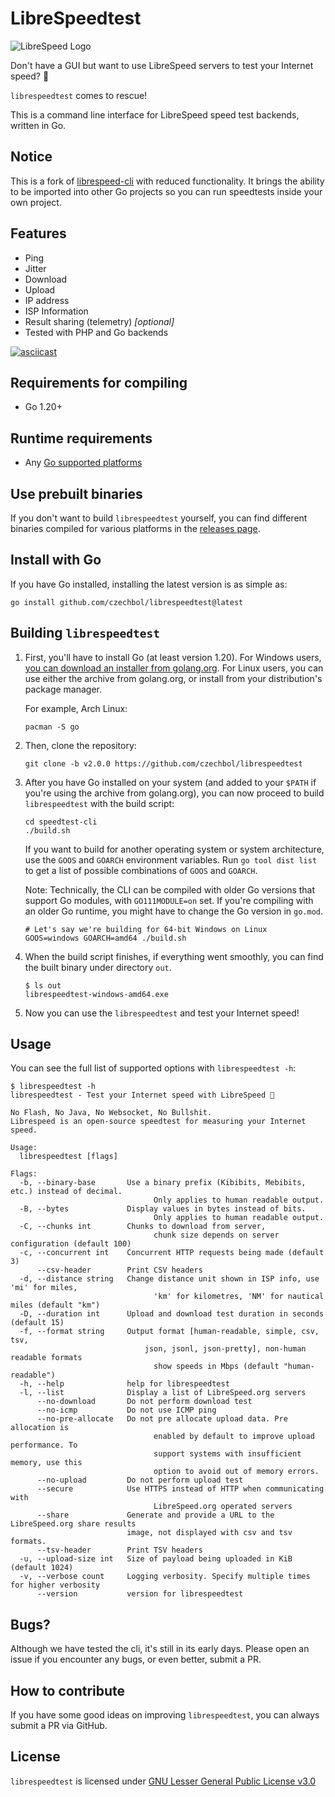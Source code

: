 # LibreSpeedtest

![LibreSpeed Logo](https://github.com/librespeed/speedtest/blob/master/.logo/logo3.png?raw=true)

Don't have a GUI but want to use LibreSpeed servers to test your Internet speed? 🚀

`librespeedtest` comes to rescue!

This is a command line interface for LibreSpeed speed test backends, written in Go.

## Notice

This is a fork of [librespeed-cli](https://github.com/librespeed/speedtest-cli) with reduced functionality. It brings the ability to be imported into other Go projects so you can run speedtests inside your own project.

## Features

- Ping
- Jitter
- Download
- Upload
- IP address
- ISP Information
- Result sharing (telemetry) *[optional]*
- Tested with PHP and Go backends

[![asciicast](https://asciinema.org/a/R0LQsbZBKd6i0NGqdotOO7Icr.svg)](https://asciinema.org/a/R0LQsbZBKd6i0NGqdotOO7Icr)
## Requirements for compiling

- Go 1.20+

## Runtime requirements

- Any [Go supported platforms](https://github.com/golang/go/wiki/MinimumRequirements)

## Use prebuilt binaries

If you don't want to build `librespeedtest` yourself, you can find different binaries compiled for various platforms in
the [releases page](https://github.com/czechbol/librespeedtest/releases).

## Install with Go

If you have Go installed, installing the latest version is as simple as:

  ```shell script
  go install github.com/czechbol/librespeedtest@latest
  ```

## Building `librespeedtest`

1. First, you'll have to install Go (at least version 1.20). For Windows users, [you can download an installer from golang.org](https://golang.org/dl/).
For Linux users, you can use either the archive from golang.org, or install from your distribution's package manager.

    For example, Arch Linux:

    ```shell script
    pacman -S go
    ```

2. Then, clone the repository:

    ```shell script
    git clone -b v2.0.0 https://github.com/czechbol/librespeedtest
    ```

3. After you have Go installed on your system (and added to your `$PATH` if you're using the archive from golang.org), you
can now proceed to build `librespeedtest` with the build script:

    ```shell script
    cd speedtest-cli
    ./build.sh
    ```

    If you want to build for another operating system or system architecture, use the `GOOS` and `GOARCH` environment
    variables. Run `go tool dist list` to get a list of possible combinations of `GOOS` and `GOARCH`.

    Note: Technically, the CLI can be compiled with older Go versions that support Go modules, with `GO111MODULE=on`
    set. If you're compiling with an older Go runtime, you might have to change the Go version in `go.mod`.

    ```shell script
    # Let's say we're building for 64-bit Windows on Linux
    GOOS=windows GOARCH=amd64 ./build.sh
    ```

4. When the build script finishes, if everything went smoothly, you can find the built binary under directory `out`.

    ```shell script
    $ ls out
    librespeedtest-windows-amd64.exe
    ```

5. Now you can use the `librespeedtest` and test your Internet speed!


## Usage

You can see the full list of supported options with `librespeedtest -h`:

```shell script
$ librespeedtest -h
librespeedtest - Test your Internet speed with LibreSpeed 🚀

No Flash, No Java, No Websocket, No Bullshit. 
Librespeed is an open-source speedtest for measuring your Internet speed.

Usage:
  librespeedtest [flags]

Flags:
  -b, --binary-base       Use a binary prefix (Kibibits, Mebibits, etc.) instead of decimal.
                                Only applies to human readable output.
  -B, --bytes             Display values in bytes instead of bits. 
                                Only applies to human readable output.
  -C, --chunks int        Chunks to download from server,
                                chunk size depends on server configuration (default 100)
  -c, --concurrent int    Concurrent HTTP requests being made (default 3)
      --csv-header        Print CSV headers
  -d, --distance string   Change distance unit shown in ISP info, use 'mi' for miles,
                                'km' for kilometres, 'NM' for nautical miles (default "km")
  -D, --duration int      Upload and download test duration in seconds (default 15)
  -f, --format string     Output format [human-readable, simple, csv, tsv,
                              json, jsonl, json-pretty], non-human readable formats
                                show speeds in Mbps (default "human-readable")
  -h, --help              help for librespeedtest
  -l, --list              Display a list of LibreSpeed.org servers
      --no-download       Do not perform download test
      --no-icmp           Do not use ICMP ping
      --no-pre-allocate   Do not pre allocate upload data. Pre allocation is
                                enabled by default to improve upload performance. To
                                support systems with insufficient memory, use this
                                option to avoid out of memory errors.
      --no-upload         Do not perform upload test
      --secure            Use HTTPS instead of HTTP when communicating with
                                LibreSpeed.org operated servers
      --share             Generate and provide a URL to the LibreSpeed.org share results
                          image, not displayed with csv and tsv formats.
      --tsv-header        Print TSV headers
  -u, --upload-size int   Size of payload being uploaded in KiB (default 1024)
  -v, --verbose count     Logging verbosity. Specify multiple times for higher verbosity
      --version           version for librespeedtest
```

## Bugs?

Although we have tested the cli, it's still in its early days. Please open an issue if you encounter any bugs, or even
better, submit a PR.

## How to contribute

If you have some good ideas on improving `librespeedtest`, you can always submit a PR via GitHub.

## License

`librespeedtest` is licensed under [GNU Lesser General Public License v3.0](https://github.com/czechbol/librespeedtest/blob/master/LICENSE)
